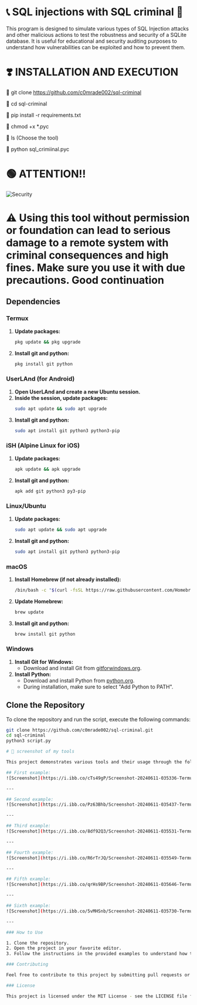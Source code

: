 # 📞 SQL injections with SQL criminal 🥷
This program is designed to simulate various types of SQL Injection attacks and other malicious actions to test the robustness and security of a SQLite database.  It is useful for educational and security auditing purposes to understand how vulnerabilities can be exploited and how to prevent them.

# ❣️ INSTALLATION AND EXECUTION  
🐧 git clone https://github.com/c0mrade002/sql-criminal

🐧 cd sql-criminal

🐧 pip install -r requirements.txt

🐧 chmod +x *.pyc

🐧 ls (Choose the tool)

🐧 python sql_crimiinal.pyc

# 🟢 ATTENTION!! 
![Security](https://www.keepersecurity.com/blog/wp-content/uploads/2023/03/blog@2x-12-1024x349.jpg)
# ⚠️ Using this tool without permission or foundation can lead to serious damage to a remote system with criminal consequences and high fines.  Make sure you use it with due precautions.  Good continuation

## Dependencies

### Termux
1. **Update packages:**
    ```sh
    pkg update && pkg upgrade
    ```
2. **Install git and python:**
    ```sh
    pkg install git python
    ```

### UserLAnd (for Android)
1. **Open UserLAnd and create a new Ubuntu session.**
2. **Inside the session, update packages:**
    ```sh
    sudo apt update && sudo apt upgrade
    ```
3. **Install git and python:**
    ```sh
    sudo apt install git python3 python3-pip
    ```

### iSH (Alpine Linux for iOS)
1. **Update packages:**
    ```sh
    apk update && apk upgrade
    ```
2. **Install git and python:**
    ```sh
    apk add git python3 py3-pip
    ```

### Linux/Ubuntu
1. **Update packages:**
    ```sh
    sudo apt update && sudo apt upgrade
    ```
2. **Install git and python:**
    ```sh
    sudo apt install git python3 python3-pip
    ```

### macOS
1. **Install Homebrew (if not already installed):**
    ```sh
    /bin/bash -c "$(curl -fsSL https://raw.githubusercontent.com/Homebrew/install/HEAD/install.sh)"
    ```
2. **Update Homebrew:**
    ```sh
    brew update
    ```
3. **Install git and python:**
    ```sh
    brew install git python
    ```

### Windows
1. **Install Git for Windows:**
    - Download and install Git from [gitforwindows.org](https://gitforwindows.org/).
2. **Install Python:**
    - Download and install Python from [python.org](https://www.python.org/downloads/).
    - During installation, make sure to select "Add Python to PATH".

## Clone the Repository

To clone the repository and run the script, execute the following commands:

```sh
git clone https://github.com/c0mrade002/sql-criminal.git
cd sql-criminal
python3 script.py

# 💯 screenshot of my tools 

This project demonstrates various tools and their usage through the following screenshots.

## First example:
![Screenshot](https://i.ibb.co/cTs49gP/Screenshot-20240611-035336-Termux.jpg)

---

## Second example:
![Screenshot](https://i.ibb.co/Pz63Bhb/Screenshot-20240611-035437-Termux.jpg)

---

## Third example:
![Screenshot](https://i.ibb.co/8df92Q3/Screenshot-20240611-035531-Termux.jpg)

---

## Fourth example:
![Screenshot](https://i.ibb.co/R6rTrJQ/Screenshot-20240611-035549-Termux.jpg)

---

## Fifth example:
![Screenshot](https://i.ibb.co/qrHs9BP/Screenshot-20240611-035646-Termux.jpg)

---

## Sixth example:
![Screenshot](https://i.ibb.co/5vMHSnb/Screenshot-20240611-035730-Termux.jpg)

---

### How to Use

1. Clone the repository.
2. Open the project in your favorite editor.
3. Follow the instructions in the provided examples to understand how to utilize the tools.

### Contributing

Feel free to contribute to this project by submitting pull requests or opening issues for any bugs you find.

### License

This project is licensed under the MIT License - see the LICENSE file for details.
